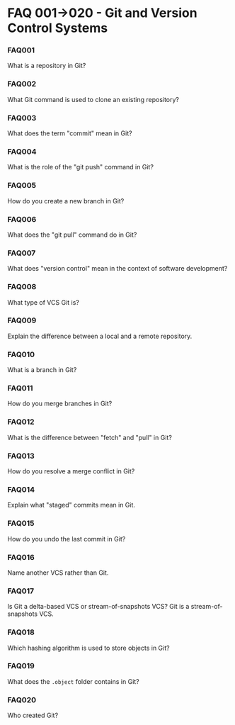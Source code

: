 # FAQ 001->020 - Git and Version Control Systems

### FAQ001
What is a repository in Git?

### FAQ002
What Git command is used to clone an existing repository?

### FAQ003
What does the term "commit" mean in Git?

### FAQ004
What is the role of the "git push" command in Git?

### FAQ005
How do you create a new branch in Git?

### FAQ006
What does the "git pull" command do in Git?

### FAQ007
What does "version control" mean in the context of software development?

### FAQ008
What type of VCS Git is?

### FAQ009
Explain the difference between a local and a remote repository.

### FAQ010
What is a branch in Git?

### FAQ011
How do you merge branches in Git?

### FAQ012
What is the difference between "fetch" and "pull" in Git?

### FAQ013
How do you resolve a merge conflict in Git?

### FAQ014
Explain what "staged" commits mean in Git.

### FAQ015
How do you undo the last commit in Git?

### FAQ016
Name another VCS rather than Git.

### FAQ017
Is Git a delta-based VCS or stream-of-snapshots VCS?
Git is a stream-of-snapshots VCS.

### FAQ018
Which hashing algorithm is used to store objects in Git?

### FAQ019
What does the `.object` folder contains in Git?

### FAQ020
Who created Git?
